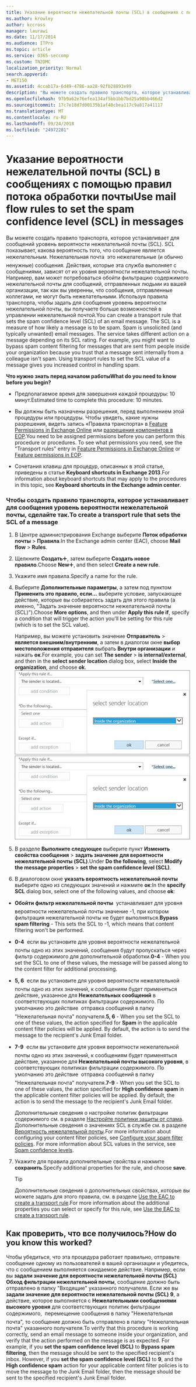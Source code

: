 ```yaml
---
title: Указание вероятности нежелательной почты (SCL) в сообщениях с помощью правил потока обработки почты
ms.author: krowley
author: kccross
manager: laurawi
ms.date: 11/17/2014
ms.audience: ITPro
ms.topic: article
ms.service: O365-seccomp
ms.custom: TN2DMC
localization_priority: Normal
search.appverid:
- MET150
ms.assetid: 4ccab17a-6d49-4786-aa28-92fb28893e99
description: "Вы можете создать правило транспорта, которое устанавливает для сообщений уровень вероятности нежелательной почты (SCL). SCL показывает, какова вероятность того, что сообщение является нежелательным. Нежелательная почта \x97 это нежелательные (и обычно ненужные) сообщения. Действия, которые эта служба выполняет с сообщениями, зависят от их уровня вероятности нежелательной почты. Например, вам может потребоваться обойти фильтрацию содержимого нежелательной почты для сообщений, отправленных людьми из вашей организации, так как вы уверенны, что сообщения, отправленные коллегами, не могут быть нежелательными. Используя правила транспорта, чтобы задать для сообщения уровень вероятности нежелательной почты, вы получаете больше возможностей в управлении нежелательной почтой."
ms.openlocfilehash: 97b9a62e76efea134af5bb1bb7bd25a98bb466d2
ms.sourcegitcommit: 17c7e18d7d00135b1af40cbea117c9a817a41117
ms.translationtype: MT
ms.contentlocale: ru-RU
ms.lasthandoff: 09/24/2018
ms.locfileid: "24972281"
---
```

# <a name="use-mail-flow-rules-to-set-the-spam-confidence-level-scl-in-messages"></a><span data-ttu-id="fb72b-108">Указание вероятности нежелательной почты (SCL) в сообщениях с помощью правил потока обработки почты</span><span class="sxs-lookup"><span data-stu-id="fb72b-108">Use mail flow rules to set the spam confidence level (SCL) in messages</span></span>

<span data-ttu-id="fb72b-p102">Вы можете создать правило транспорта, которое устанавливает для сообщений уровень вероятности нежелательной почты (SCL). SCL показывает, какова вероятность того, что сообщение является нежелательным. Нежелательная почта  это нежелательные (и обычно ненужные) сообщения. Действия, которые эта служба выполняет с сообщениями, зависят от их уровня вероятности нежелательной почты. Например, вам может потребоваться обойти фильтрацию содержимого нежелательной почты для сообщений, отправленных людьми из вашей организации, так как вы уверенны, что сообщения, отправленные коллегами, не могут быть нежелательными. Используя правила транспорта, чтобы задать для сообщения уровень вероятности нежелательной почты, вы получаете больше возможностей в управлении нежелательной почтой.</span><span class="sxs-lookup"><span data-stu-id="fb72b-p102">You can create a transport rule that sets the spam confidence level (SCL) of an email message. The SCL is a measure of how likely a message is to be spam. Spam is unsolicited (and typically unwanted) email messages. The service takes different action on a message depending on its SCL rating. For example, you might want to bypass spam content filtering for messages that are sent from people inside your organization because you trust that a message sent internally from a colleague isn't spam. Using transport rules to set the SCL value of a message gives you increased control in handling spam.</span></span> 
  
 <span data-ttu-id="fb72b-115">**Что нужно знать перед началом работы**</span><span class="sxs-lookup"><span data-stu-id="fb72b-115">**What do you need to know before you begin?**</span></span>
  
- <span data-ttu-id="fb72b-116">Предполагаемое время для завершения каждой процедуры: 10 минут.</span><span class="sxs-lookup"><span data-stu-id="fb72b-116">Estimated time to complete this procedure: 10 minutes.</span></span>
    
- <span data-ttu-id="fb72b-p103">Вы должны быть назначены разрешения, перед выполнением этой процедуры или процедуры. Чтобы увидеть, какие нужны разрешения, видеть запись «Правила транспорта» в [Feature Permissions in Exchange Online](http://technet.microsoft.com/library/15073ce1-0917-403b-8839-02a2ebc96e16.aspx) или [разрешения компонентов в EOP](eop/feature-permissions-in-eop.md).</span><span class="sxs-lookup"><span data-stu-id="fb72b-p103">You need to be assigned permissions before you can perform this procedure or procedures. To see what permissions you need, see the "Transport rules" entry in [Feature Permissions in Exchange Online](http://technet.microsoft.com/library/15073ce1-0917-403b-8839-02a2ebc96e16.aspx) or [Feature permissions in EOP](eop/feature-permissions-in-eop.md).</span></span> 
    
- <span data-ttu-id="fb72b-119">Сочетания клавиш для процедур, описанных в этой статье, приведены в статье **Keyboard shortcuts in Exchange 2013**.</span><span class="sxs-lookup"><span data-stu-id="fb72b-119">For information about keyboard shortcuts that may apply to the procedures in this topic, see **Keyboard shortcuts in the Exchange admin center**.</span></span>
    
### <a name="to-create-a-transport-rule-that-sets-the-scl-of-a-message"></a><span data-ttu-id="fb72b-120">Чтобы создать правило транспорта, которое устанавливает для сообщения уровень вероятности нежелательной почты, сделайте так.</span><span class="sxs-lookup"><span data-stu-id="fb72b-120">To create a transport rule that sets the SCL of a message</span></span>

1. <span data-ttu-id="fb72b-121">В Центре администрирования Exchange выберите **Поток обработки почты** \> **Правила**.</span><span class="sxs-lookup"><span data-stu-id="fb72b-121">In the Exchange admin center (EAC), choose **Mail flow** \> **Rules**.</span></span>
    
2. <span data-ttu-id="fb72b-122">Щелкните **Создать**![Значок добавления](media/ITPro-EAC-AddIcon.gif), затем выберите **Создать новое правило**.</span><span class="sxs-lookup"><span data-stu-id="fb72b-122">Choose **New**![Add Icon](media/ITPro-EAC-AddIcon.gif), and then select **Create a new rule**.</span></span>
    
3. <span data-ttu-id="fb72b-123">Укажите имя правила.</span><span class="sxs-lookup"><span data-stu-id="fb72b-123">Specify a name for the rule.</span></span>
    
4. <span data-ttu-id="fb72b-124">Выберите **Дополнительные параметры**, а затем под пунктом **Применить это правило, если...** выберите условие, запускающее действие, которые вы собираетесь задать для этого правила (а именно, "Задать значение вероятности нежелательной почты (SCL)").</span><span class="sxs-lookup"><span data-stu-id="fb72b-124">Choose **More options**, and then under **Apply this rule if**, specify a condition that will trigger the action you'll be setting for this rule (which is to set the SCL value).</span></span>
    
    <span data-ttu-id="fb72b-125">Например, вы можете установить значение **Отправитель** \> **является внешним/внутренним**, а затем в диалогом окне **выбор местоположения отправителя** выбрать **Внутри организации** и нажать **ок**.</span><span class="sxs-lookup"><span data-stu-id="fb72b-125">For example, you can set **The sender** \> **is internal/external**, and then in the **select sender location** dialog box, select **Inside the organization**, and choose **ok**.</span></span><br/>
    <span data-ttu-id="fb72b-126">![Выбор расположения отправителя](media/EOP-ETR-SetSCL-1.jpg)</span><span class="sxs-lookup"><span data-stu-id="fb72b-126">![Select sender location](media/EOP-ETR-SetSCL-1.jpg)</span></span>
  
5. <span data-ttu-id="fb72b-127">В разделе **Выполните следующее** выберите пункт **Изменить свойства сообщения** \> **задать значение для вероятности нежелательной почты (SCL)**.</span><span class="sxs-lookup"><span data-stu-id="fb72b-127">Under **Do the following**, select **Modify the message properties** \> **set the spam confidence level (SCL)**.</span></span>
  
6. <span data-ttu-id="fb72b-128">В диалоговом окне **указать вероятность нежелательной почты** выберите одно из следующих значений и нажмите **ок**:</span><span class="sxs-lookup"><span data-stu-id="fb72b-128">In the **specify SCL** dialog box, select one of the following values, and choose **ok**:</span></span>
    
  - <span data-ttu-id="fb72b-129">**Обойти фильтр нежелательной почты**  устанавливает для уровня вероятности нежелательной почты значение -1, при котором фильтрация нежелательной почты не будет выполняться.</span><span class="sxs-lookup"><span data-stu-id="fb72b-129">**Bypass spam filtering** - This sets the SCL to -1, which means that content filtering won't be performed.</span></span> 
    
  - <span data-ttu-id="fb72b-130">**0-4**  если вы установите для уровня вероятности нежелательной почты одно из этих значений, сообщения будут пропускаться через фильтр содержимого для дополнительной обработки.</span><span class="sxs-lookup"><span data-stu-id="fb72b-130">**0-4** - When you set the SCL to one of these values, the message will be passed along to the content filter for additional processing.</span></span> 
    
  - <span data-ttu-id="fb72b-p104">**5, 6**  если вы установите для уровня вероятности нежелательной почты одно из этих значений, к сообщениям будет применяться действие, указанное для **Нежелательных сообщений** в соответствующих политиках фильтрации содержимого. По умолчанию это действие  отправка сообщений в папку "Нежелательная почта" получателя.</span><span class="sxs-lookup"><span data-stu-id="fb72b-p104">**5, 6** - When you set the SCL to one of these values, the action specified for **Spam** in the applicable content filter policies will be applied. By default, the action is to send the message to the recipient's Junk Email folder.</span></span> 
    
  - <span data-ttu-id="fb72b-p105">**7-9**  если вы установите для уровня вероятности нежелательной почты одно из этих значений, к сообщениям будет применяться действие, указанное для **Нежелательной почты высокого уровня**, в соответствующих политиках фильтрации содержимого. По умолчанию это действие  отправка сообщений в папку "Нежелательная почта" получателя.</span><span class="sxs-lookup"><span data-stu-id="fb72b-p105">**7-9** - When you set the SCL to one of these values, the action specified for **High confidence spam** in the applicable content filter policies will be applied. By default, the action is to send the message to the recipient's Junk Email folder.</span></span> 
    
    <span data-ttu-id="fb72b-p106">Дополнительные сведения о настройке политик фильтрации содержимого см. в разделе [Настройте политики защиты от спама](configure-your-spam-filter-policies.md). Дополнительные сведения о значениях SCL в службе см. в разделе [Вероятность нежелательной почты](spam-confidence-levels.md).</span><span class="sxs-lookup"><span data-stu-id="fb72b-p106">For more information about configuring your content filter policies, see [Configure your spam filter policies](configure-your-spam-filter-policies.md). For more information about SCL values in the service, see [Spam confidence levels](spam-confidence-levels.md).</span></span>
    
7. <span data-ttu-id="fb72b-137">Укажите для правила дополнительные свойства и нажмите **сохранить**.</span><span class="sxs-lookup"><span data-stu-id="fb72b-137">Specify additional properties for the rule, and choose **save**.</span></span>
    
    > [!TIP]
    > <span data-ttu-id="fb72b-138">Дополнительные сведения о дополнительных свойствах, которые вы можете задать для этого правила, см. в разделе [Use the EAC to create a transport rule](http://technet.microsoft.com/library/e7a81372-b6d7-4d1f-bc9e-a845a7facac2.aspx#CreateEAC).</span><span class="sxs-lookup"><span data-stu-id="fb72b-138">For more information about the additional properties you can select or specify for this rule, see [Use the EAC to create a transport rule](http://technet.microsoft.com/library/e7a81372-b6d7-4d1f-bc9e-a845a7facac2.aspx#CreateEAC).</span></span> 
  
## <a name="how-do-you-know-this-worked"></a><span data-ttu-id="fb72b-139">Как проверить, что все получилось?</span><span class="sxs-lookup"><span data-stu-id="fb72b-139">How do you know this worked?</span></span>

<span data-ttu-id="fb72b-p107">Чтобы убедиться, что эта процедура работает правильно, отправьте сообщение одному из пользователей в вашей организации и убедитесь, что с сообщением выполняется ожидаемое действие. Например, если вы **задали значение для вероятности нежелательной почты (SCL)** **Обход фильтрации нежелательной почты**, сообщение должно быть отправлено в папку "Входящие" указанного получателя. Если же вы **задали значение для вероятности нежелательной почты (SCL)** **9**, а действие, которое выполняется с **Нежелательными сообщениями высокого уровня** для соответствующих политик фильтрации содержимого,  перемещение сообщения в папку "Нежелательная почта", то сообщение должно быть отправлено в папку "Нежелательная почта" указанного получателя.</span><span class="sxs-lookup"><span data-stu-id="fb72b-p107">To verify that this procedure is working correctly, send an email message to someone inside your organization, and verify that the action performed on the message is as expected. For example, if you **set the spam confidence level (SCL)** to **Bypass spam filtering**, then the message should be sent to the specified recipient's inbox. However, if you **set the spam confidence level (SCL)** to **9**, and the **High confidence spam** action for your applicable content filter policies is to move the message to the Junk Email folder, then the message should be sent to the specified recipient's Junk Email folder.</span></span> 
  

